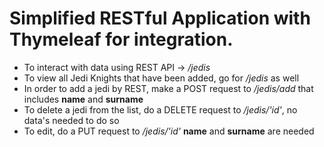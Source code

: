# Simplified RESTful Application with Thymeleaf for integration.

* To interact with data using REST API -> */jedis*
* To view all Jedi Knights that have been added, go for */jedis* as well
* In order to add a jedi by REST, make a POST request to */jedis/add* that includes **name** and **surname**
* To delete a jedi from the list, do a DELETE request to */jedis/'id'*, no data's needed to do so
* To edit, do a PUT request to */jedis/'id'* **name** and **surname** are needed

